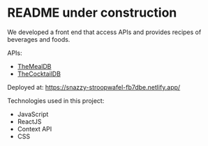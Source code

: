 # README under construction

We developed a front end that access APIs and provides recipes of beverages and foods.

APIs: 

  - <a href="https://www.themealdb.com/">TheMealDB</a>
  - <a href="https://www.thecocktaildb.com/api.php">TheCocktailDB</a>

Deployed at: https://snazzy-stroopwafel-fb7dbe.netlify.app/

Technologies used in this project:

  - JavaScript
  - ReactJS
  - Context API
  - CSS
